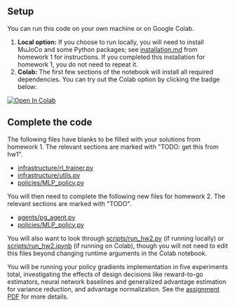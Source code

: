 ## Setup

You can run this code on your own machine or on Google Colab.

1. **Local option:** If you choose to run locally, you will need to install MuJoCo and some Python packages; see [installation.md](../hw1/installation.md) from homework 1 for instructions. If you completed this installation for homework 1, you do not need to repeat it.
2. **Colab:** The first few sections of the notebook will install all required dependencies. You can try out the Colab option by clicking the badge below:

[![Open In Colab](https://colab.research.google.com/assets/colab-badge.svg)](https://colab.research.google.com/github/berkeleydeeprlcourse/homework_fall2021/hw2/cs285/scripts/run_hw2.ipynb)

## Complete the code

The following files have blanks to be filled with your solutions from homework 1. The relevant sections are marked with "TODO: get this from hw1".

- [infrastructure/rl_trainer.py](cs285/infrastructure/rl_trainer.py)
- [infrastructure/utils.py](cs285/infrastructure/utils.py)
- [policies/MLP_policy.py](cs285/policies/MLP_policy.py)

You will then need to complete the following new files for homework 2. The relevant sections are marked with "TODO".
- [agents/pg_agent.py](cs285/agents/pg_agent.py)
- [policies/MLP_policy.py](cs285/policies/MLP_policy)

You will also want to look through [scripts/run_hw2.py](cs285/scripts/run_hw2.py) (if running locally) or [scripts/run_hw2.ipynb](cs285/scripts/run_hw1.2pynb) (if running on Colab), though you will not need to edit this files beyond changing runtime arguments in the Colab notebook.

You will be running your policy gradients implementation in five experiments total, investigating the effects of design decisions like reward-to-go estimators, neural network baselines and generalized advantage estimation for variance reduction, and advantage normalization. See the [assignment PDF](cs285_hw2.pdf) for more details.
